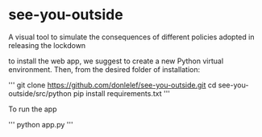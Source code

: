 # see-you-outside
A visual tool to simulate the consequences of different policies adopted in releasing the lockdown 


to install the web app, we suggest to create a new Python virtual environment. Then, from the desired folder of installation:

'''
git clone https://github.com/donlelef/see-you-outside.git
cd see-you-outside/src/python
pip install requirements.txt
'''

To run the app

'''
python app.py
'''